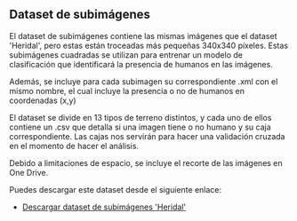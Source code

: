 ## Dataset de subimágenes

El dataset de subimágenes contiene las mismas imágenes que el dataset 'Heridal', pero estas están troceadas más pequeñas 340x340 píxeles. 
Estas subimágenes cuadradas se utilizan para entrenar un modelo de clasificación que identificará la presencia de humanos en las imágenes. 

Además, se incluye para cada subimagen su correspondiente .xml con el mismo nombre, el cual incluye la presencia o no de humanos en coordenadas (x,y)

El dataset se divide en 13 tipos de terreno distintos, y cada uno de ellos contiene un .csv que detalla si una imagen tiene o no humano y su caja correspondiente.
Las cajas nos servirán para hacer una validación cruzada en el momento de hacer el análisis.

Debido a limitaciones de espacio, se incluye el recorte de las imágenes en One Drive.

Puedes descargar este dataset desde el siguiente enlace:

- [Descargar dataset de subimágenes 'Heridal'](https://universidaddeburgos-my.sharepoint.com/:u:/g/personal/fdv1004_alu_ubu_es/ERVMKBhG6j9MlwgU7YR4LP8Bcz50GMSapRGofSmyh-95uA?e=ccG4JH)



